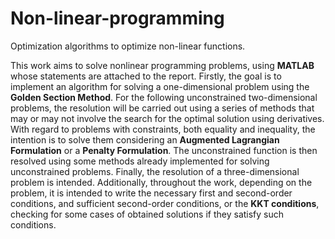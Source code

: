 # Non-linear-programming
Optimization algorithms to optimize non-linear functions.

This work aims to solve nonlinear programming problems, using <strong>MATLAB</strong> whose statements are attached to the report.
Firstly, the goal is to implement an algorithm for solving a one-dimensional problem using the <strong>Golden Section Method</strong>.
For the following unconstrained two-dimensional problems, the resolution will be carried out using a series of methods that may or may not involve the search for the optimal solution using derivatives.
With regard to problems with constraints, both equality and inequality, the intention is to solve them considering an <strong>Augmented Lagrangian Formulation</strong> or a <strong>Penalty Formulation</strong>. The unconstrained function is then resolved using some methods already implemented for solving unconstrained problems.
Finally, the resolution of a three-dimensional problem is intended.
Additionally, throughout the work, depending on the problem, it is intended to write the necessary first and second-order conditions, and sufficient second-order conditions, or the <strong>KKT conditions</strong>, checking for some cases of obtained solutions if they satisfy such conditions.

